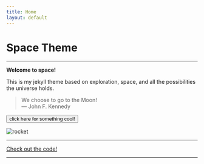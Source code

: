 ```yaml
---
title: Home
layout: default
---
```


# Space Theme

***

**Welcome to space!**

This is my jekyll theme based on exploration, space, and all the possibilities the universe holds.

> We choose to go to the Moon! <br>— John F. Kennedy

<button>click here for something cool!</button>

![rocket](https://imgs.search.brave.com/VkyqWHE10Nfrvpe3_wdPRptogntRrDEuP19M7KK6ryQ/rs:fit:500:0:1:0/g:ce/aHR0cHM6Ly9jZG4u/cGl4YWJheS5jb20v/cGhvdG8vMjAyNC8w/MS8yOS8xMi8xMC9j/YXJ0b29uLTg1Mzk2/MzFfNjQwLnBuZw)

***

[Check out the code!](https://github.com/artemis9703/space-theme)

***